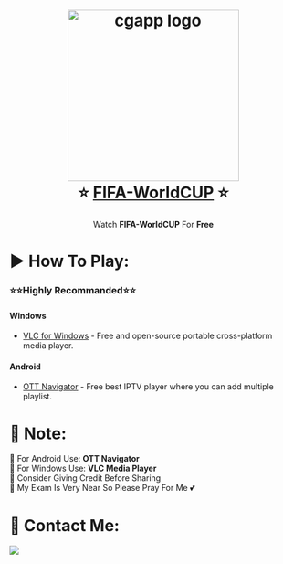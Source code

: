 <h1 align="center">
  <img alt="cgapp logo" src="https://static.vecteezy.com/system/resources/previews/011/394/525/original/fifa-world-cup-qatar-2022-official-logo-black-champion-symbol-design-abstract-illustration-with-white-background-free-vector.jpg" width="300px"/><br/>
  ⭐️ <a href="https://raw.githubusercontent.com/sabbiriptv/FIFA-WorldCUP/main/WorldCUP.m3u">FIFA-WorldCUP</a> ⭐️
</h1>
<p align="center">Watch <strong>FIFA-WorldCUP</strong> For <strong>Free</strong></p>

# ▶️ How To Play:

<h3>⭐⭐Highly Recommanded⭐⭐</h3>

#### Windows

- [VLC for Windows](https://www.videolan.org/vlc/download-windows.html) - Free and open-source portable cross-platform media player.

#### Android

- [OTT Navigator](https://play.google.com/store/apps/details?id=studio.scillarium.ottnavigator&hl=en&gl=US) - Free best IPTV player where you can add multiple playlist.

# 📘 Note:
🚨 For Android Use: <strong>OTT Navigator</strong> <br>
🚨 For Windows Use: <strong>VLC Media Player</strong> <br>
🚨 Consider Giving Credit Before Sharing <br>
🚨 My Exam Is Very Near So Please Pray For Me 💕

# 💛 Contact Me:
<a href="mailto:sabbirhasan10000bd@gmail.com"><img src="https://img.shields.io/badge/Email-sabbirhasan10000bd@gmail.com-teal?style=for-the-badge&logo=gmail" /></a>
